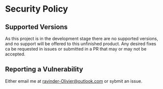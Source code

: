 # Security Policy

## Supported Versions

As this project is in the development stage there are no supported versions, and no support will be offered to this unfinished product.
Any desired fixes ca be requested in issues or submitted in a PR that may or may not be accepted.


## Reporting a Vulnerability

Either email me at ravinder-Olivier@outlook.com or sybmit an issue.
